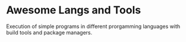 # Awesome Langs and Tools
Execution of simple programs in different prorgamming languages with build tools and package managers.

